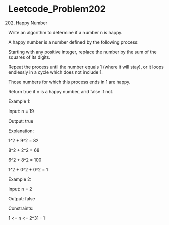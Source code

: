 # Leetcode_Problem202


202. Happy Number


Write an algorithm to determine if a number n is happy.



A happy number is a number defined by the following process:


Starting with any positive integer, replace the number by the sum of the squares of its digits.


Repeat the process until the number equals 1 (where it will stay), or it loops endlessly in a cycle which does not include 1.


Those numbers for which this process ends in 1 are happy.


Return true if n is a happy number, and false if not.

 

Example 1:


Input: n = 19


Output: true


Explanation:


1^2 + 9^2 = 82


8^2 + 2^2 = 68


6^2 + 8^2 = 100


1^2 + 0^2 + 0^2 = 1



Example 2:



Input: n = 2




Output: false
 


Constraints:

1 <= n <= 2^31 - 1
